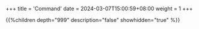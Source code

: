 +++
title = 'Command'
date = 2024-03-07T15:00:59+08:00
weight = 1
+++

{{%children depth="999" description="false" showhidden="true" %}}